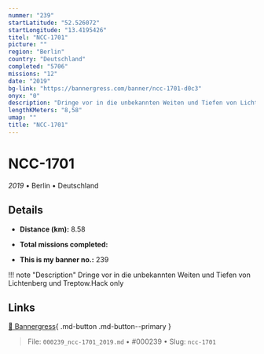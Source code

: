 ```yaml
---
nummer: "239"
startLatitude: "52.526072"
startLongitude: "13.4195426"
titel: "NCC-1701"
picture: ""
region: "Berlin"
country: "Deutschland"
completed: "5706"
missions: "12"
date: "2019"
bg-link: "https://bannergress.com/banner/ncc-1701-d0c3"
onyx: "0"
description: "Dringe vor in die unbekannten Weiten und Tiefen von Lichtenberg und Treptow.Hack only"
lengthKMeters: "8,58"
umap: ""
title: "NCC-1701"
---
```

# NCC-1701

*2019* • Berlin • Deutschland



## Details
- **Distance (km):** 8.58

- **Total missions completed:** 
- **This is my banner no.:** 239


!!! note "Description"
    Dringe vor in die unbekannten Weiten und Tiefen von Lichtenberg und Treptow.Hack only



## Links
[🔗 Bannergress](https://bannergress.com/banner/ncc-1701-d0c3){ .md-button .md-button--primary }



> File: `000239_ncc-1701_2019.md` • #000239 • Slug: `ncc-1701`
